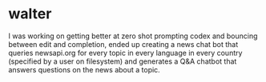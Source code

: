 # walter
 I was working on getting better at zero shot prompting codex and bouncing between edit and completion, ended up creating a news chat bot that queries newsapi.org for every topic in every language in every country (specified by a user on filesystem) and generates a Q&amp;A chatbot that answers questions on the news about a topic. 
